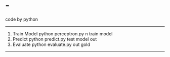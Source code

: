 # -
code by python

----------------------------------------------------
1. Train Model
	python perceptron.py n train model
2. Predict
	python predict.py test model out
3. Evaluate
	python evaluate.py out gold
----------------------------------------------------
